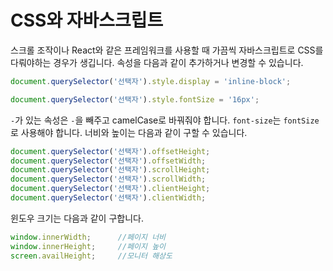 # CSS와 자바스크립트

스크롤 조작이나 React와 같은 프레임워크를 사용할 때 가끔씩 자바스크립트로 CSS를 다뤄야하는 경우가 생깁니다. 속성을 다음과 같이 추가하거나 변경할 수 있습니다.

```javascript
document.querySelector('선택자').style.display = 'inline-block';
```

```javascript
document.querySelector('선택자').style.fontSize = '16px';
```

`-`가 있는 속성은 `-`을 빼주고 camelCase로 바꿔줘야 합니다. `font-size`는 `fontSize`로 사용해야 합니다. 너비와 높이는 다음과 같이 구할 수 있습니다. 

```javascript
document.querySelector('선택자').offsetHeight;
document.querySelector('선택자').offsetWidth;
document.querySelector('선택자').scrollHeight;
document.querySelector('선택자').scrollWidth;
document.querySelector('선택자').clientHeight;
document.querySelector('선택자').clientWidth;
```

윈도우 크기는 다음과 같이 구합니다.

```javascript
window.innerWidth;		//페이지 너비
window.innerHeight;		//페이지 높이
screen.availHeight;		//모니터 해상도
```





